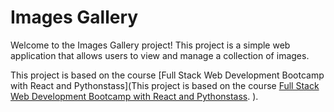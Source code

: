 # Images Gallery

Welcome to the Images Gallery project! This project is a simple web application that allows users to view and manage a collection of images.

This project is based on the course [Full Stack Web Development Bootcamp with React and Pythonstass](This project is based on the course [Full Stack Web Development Bootcamp with React and Pythonstass](https://example.com/course-link).
).





